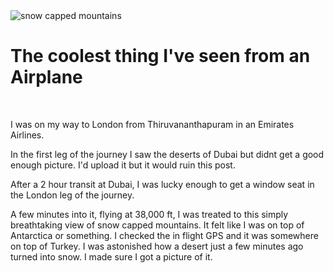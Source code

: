 <img src='https://firebasestorage.googleapis.com/v0/b/zaxisapp.appspot.com/o/main-qimg-e7c3e6b75725d43e7355ca853d81ede8.jpg?alt=media&token=d84dff5c-85c5-4c55-9eff-af5699ec1af9' title='snow capped mountains' class='post-first-image img-out' />

# The coolest thing I've seen from an Airplane

&nbsp;

I was on my way to London from Thiruvananthapuram in an Emirates Airlines.

In the first leg of the journey I saw the deserts of Dubai but didnt get a good enough picture. I'd upload it but it would ruin this post.

After a 2 hour transit at Dubai, I was lucky enough to get a window seat in the London leg of the journey.

A few minutes into it, flying at 38,000 ft, I was treated to this simply breathtaking view of snow capped mountains. It felt like I was on top of Antarctica or something. I checked the in flight GPS and it was somewhere on top of Turkey. I was astonished how a desert just a few minutes ago turned into snow. I made sure I got a picture of it.